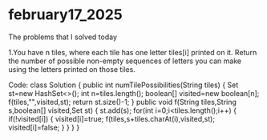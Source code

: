# february17_2025
The problems that I solved today

1.You have n  tiles, where each tile has one letter tiles[i] printed on it. Return the number of possible non-empty sequences of letters you can make using the letters printed on those tiles.

Code:
class Solution {
    public int numTilePossibilities(String tiles) {
        Set<String> st=new HashSet<>();
        int n=tiles.length();
        boolean[] visited=new boolean[n];
        f(tiles,"",visited,st);
        return st.size()-1;
    }
    public void f(String tiles,String s,boolean[] visited,Set<String> st)
    {
        st.add(s);
        for(int i=0;i<tiles.length();i++)
        {
            if(!visited[i])
            {
                visited[i]=true;
                f(tiles,s+tiles.charAt(i),visited,st);
                visited[i]=false;
            }
        }
    }
}
